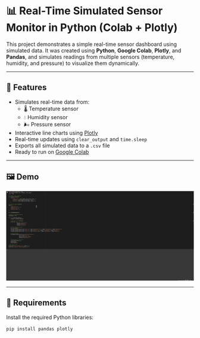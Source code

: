 # 📊 Real-Time Simulated Sensor Monitor in Python (Colab + Plotly)

This project demonstrates a simple real-time sensor dashboard using simulated data. It was created using **Python**, **Google Colab**, **Plotly**, and **Pandas**, and simulates readings from multiple sensors (temperature, humidity, and pressure) to visualize them dynamically.

---

## 🚀 Features

- Simulates real-time data from:
  - 🌡️ Temperature sensor
  - 💧 Humidity sensor
  - 🌬️ Pressure sensor
- Interactive line charts using [Plotly](https://plotly.com/python/)
- Real-time updates using `clear_output` and `time.sleep`
- Exports all simulated data to a `.csv` file
- Ready to run on [Google Colab](https://colab.research.google.com/)

---

## 🖼️ Demo

![Sensor Monitor Demo](https://raw.githubusercontent.com/JavierDVG/Real-Time-Simulated-Sensor-Monitor-in-Python/main/demo.gif)

---

## 🧰 Requirements

Install the required Python libraries:

```bash
pip install pandas plotly
